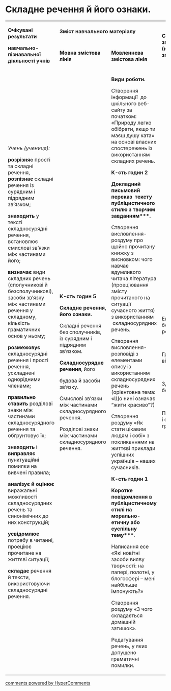 <div id="hypercomments_widget" class="js-hypercomments-widget invisible"></div>

# Складне речення й його ознаки.

<table>
<tbody>
<tr>
<td rowspan="2">
<p><strong>Очікувані результати</strong></p>
<p><strong>навчально-пізнавальної діяльності учнів</strong></p>
</td>
<td colspan="2">
<p><strong>Зміст навчального матеріалу</strong></p>
</td>
<td rowspan="2">
<p><strong>Соціокультурна змістова лінія (наскрізні змістові лінії)</strong></p>
</td>
<td rowspan="2">
<p><strong>Діяльнісна змістова лінія (компетентності)</strong></p>
</td>
</tr>
<tr>
<td>
<p><strong>Мовна змістова лінія &nbsp;</strong></p>
</td>
<td>
<p><strong>Мовленнєва змістова лінія </strong></p>
</td>
</tr>
<tr>
<td>
<p><em><span>Учень (учениця):</span></em></p>
<p><strong>розрізняє</strong><span> прості та складні речення, </span><strong>розпізнає</strong><span> складні речення із сурядним і підрядним зв&rsquo;язком;</span></p>
<p><strong>знаходить </strong><span>у тексті складносурядні речення, встановлює смислові зв&rsquo;язки між частинами його;</span></p>
<p><strong>визначає </strong><span>види складних речень (сполучникові й безсполучникові), засоби зв&rsquo;язку між частинами речення у складному, кількість граматичних основ у ньому;</span></p>
<p><strong>розмежовує </strong><span>складносурядні речення і прості речення, ускладнені однорідними членами;</span></p>
<p><strong>правильно ставить</strong><span> розділові знаки між частинами складносурядного речення та обґрунтовує їх;</span></p>
<p><strong>знаходить і виправляє</strong><span> пунктуаційні помилки на вивчені правила;</span></p>
<p><strong>аналізує й оцінює</strong><span> виражальні можливості складносурядних речень та синонімічних до них конструкцій;</span></p>
<p><strong>усвідомлює </strong><span>потребу в читанні, проеціює прочитане на життєві ситуації;</span></p>
<p><strong>складає </strong><span>речення й</span> <span>тексти, використовуючи складносурядні речення.</span></p>
</td>
<td>
<p><strong>К-сть годин 5</strong></p>
<p><strong>Складне речення, його ознаки.</strong></p>
<p><span>Складні речення без сполучників, із сурядним і підрядним зв&rsquo;язком. &nbsp;</span></p>
<p><strong>Складносурядне речення</strong><span>, його</span></p>
<p><span>будова й засоби зв&rsquo;язку.</span></p>
<p><span>Смислові зв&rsquo;язки між частинами складносурядного речення.</span></p>
<p><span>Розділові знаки між частинами складносурядного речення.</span></p>
</td>
<td>
<p><strong>Види роботи.</strong></p>
<p><span>Створення інформації &nbsp;до шкільного веб-сайту за початком: &laquo;Природу легко обібрати, якщо ти маєш душу ката&raquo; на основі власних спостережень із використанням складних речень.</span></p>
<p><strong>К-сть годин 2</strong></p>
<p><strong>Докладний письмовий переказ &nbsp;тексту публіцистичного стилю з творчим завданням***.</strong></p>
<p><span>Створення висловлення-роздуму про щойно прочитану книжку з висновком: чого навчає вдумливого читача література (проеціювання змісту прочитаного на ситуації сучасного життя) з використанням &nbsp;складносурядних речень. </span></p>
<p><span>Створення висловлення-розповіді з елементами опису із використанням складносурядних речень (орієнтовна тема: &laquo;Що нині означає &ldquo;жити красиво&rdquo;?) </span></p>
<p><span>Створення роздуму &laquo;Як стати цікавим людям і собі&raquo; з покликаннями на життєві приклади успішних українців &ndash; наших сучасників.</span></p>
<p><strong>К-сть годин 1</strong></p>
<p><strong>Коротке повідомлення в публіцистичному стилі на морально-етичну або суспільну тему***</strong><span>.</span></p>
<p><span>Написання есе &laquo;Які новітні засоби вияву творчості: на папері, полотні, у блогосфері &ndash; мені найбільше імпонують?&raquo; </span></p>
<p><span>Створення роздуму &laquo;З чого складається домашній затишок&raquo;.</span></p>
<p><span>Редагування речень, у яких допущено граматичні помилки.</span></p>
</td>
<td>
<p><span>Екологічна безпека і сталий розвиток </span></p>
<br />
<p><span>Громадянська відповідальність </span></p>
<br />
<p><span>Здоров&rsquo;я і безпека</span></p>
<br />
<p><span>Підприємливість і фінансова грамотність &nbsp;</span></p>
</td>
<td>
<p><strong>СДМ</strong></p>
<p><strong>СГК</strong></p>
<p><strong>ЗКК</strong></p>
<p><strong>УВВЖ</strong></p>
<p><strong>КПНТ</strong></p>
<p><strong>ПК</strong></p>
<p><strong>ЗЗК</strong></p>
<p><strong>ІКК</strong></p>
</td>
</tr>
</tbody>
</table>

<div class="js-hypercomments-container">
<a href="http://hypercomments.com" class="hc-link" title="comments widget">comments powered by HyperComments</a>
</div>